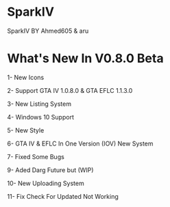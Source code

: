 # SparkIV
SparkIV BY Ahmed605 &amp; aru

# What's New In V0.8.0 Beta

1- New Icons

2- Support GTA IV 1.0.8.0 & GTA EFLC 1.1.3.0

3- New Listing System

4- Windows 10 Support 

5- New Style

6- GTA IV & EFLC In One Version (IOV) New System

7- Fixed Some Bugs

9- Aded Darg Future but (WIP)

10- New Uploading System

11- Fix Check For Updated Not Working
